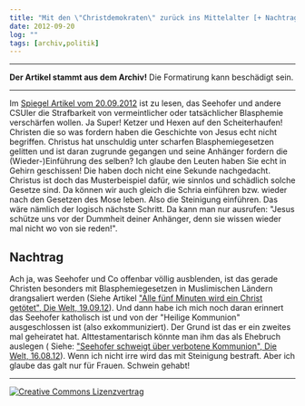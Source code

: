```yaml
---
title: "Mit den \"Christdemokraten\" zurück ins Mittelalter [+ Nachtrag]"
date: 2012-09-20
log: ""
tags: [archiv,politik]
---
```

<hr><b>Der Artikel stammt aus dem Archiv!</b> Die Formatirung kann beschädigt sein.<hr>
<p>Im <a href="http://www.spiegel.de/politik/deutschland/mohammed-video-seehofer-dringt-auf-verschaerfung-des-strafrechts-a-857014.html">Spiegel Artikel vom 20.09.2012</a> ist zu lesen, das Seehofer und andere CSUler die Strafbarkeit von vermeintlicher oder tatsächlicher  Blasphemie verschärfen wollen. Ja Super! Ketzer und Hexen auf den Scheiterhaufen! Christen die so was fordern haben die Geschichte von Jesus echt nicht begriffen. Christus hat unschuldig unter scharfen  Blasphemiegesetzen gelitten und ist daran zugrunde gegangen und seine Anhänger fordern die (Wieder-)Einführung des selben? Ich glaube den Leuten haben Sie echt in Gehirn geschissen! Die haben doch nicht eine Sekunde nachgedacht. Christus ist doch das Musterbeispiel dafür, wie sinnlos und schädlich solche Gesetze sind. Da können wir auch gleich die Schria einführen bzw. wieder nach den Gesetzen des Mose leben. Also die Steinigung einführen. Das wäre nämlich der logisch nächste Schritt. Da kann man nur ausrufen: "Jesus schütze uns vor der Dummheit deiner Anhänger, denn sie wissen wieder mal nicht wo von sie reden!".</p> 

<h2>Nachtrag</h2>
<p>
Ach ja, was Seehofer und Co offenbar völlig ausblenden, ist das gerade Christen besonders mit   Blasphemiegesetzen in Muslimischen Ländern drangsaliert werden (Siehe Artikel <a href="http://www.welt.de/debatte/kommentare/article109334415/Alle-fuenf-Minuten-wird-ein-Christ-getoetet.html">"Alle fünf Minuten wird ein Christ getötet", Die Welt, 19.09.12</a>). Und dann habe ich mich noch daran erinnert das Seehofer katholisch ist und von der "Heilige Kommunion" ausgeschlossen ist (also exkommuniziert). Der Grund ist das er ein zweites mal geheiratet hat. Alttestamentarisch könnte man ihm das als Ehebruch auslegen ( Siehe: <a href="http://www.welt.de/politik/deutschland/article108648500/Seehofer-schweigt-ueber-verbotene-Kommunion.html">"Seehofer schweigt über verbotene Kommunion", Die Welt, 16.08.12</a>). Wenn ich nicht irre wird das mit Steinigung bestraft. Aber ich glaube das galt nur für Frauen. Schwein gehabt! 
</p>


<hr>
<a rel="license" href="http://creativecommons.org/licenses/by-sa/3.0/"><img alt="Creative Commons Lizenzvertrag" style="border-width:0" src="http://i.creativecommons.org/l/by-sa/3.0/88x31.png" /></a>
